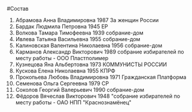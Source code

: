 #Состав
1. Абрамова Анна Владимировна 1987 За женщин России
2. Бардак Людмила Петровна 1945 ЕР
3. Волкова Тамара Тимофеевна 1939 собрание-дом
4. Ивлева Татьяна Васильевна 1955 собрание-дом
5. Калиновская Валентина Николаевна 1956 собрание-дом
6. Карманов Александр Викторович 1989 собрание избирателей по месту работы - ООО Пластполимер
7. Кузнецова Яна Альбертовна 1973 КОММУНИСТЫ РОССИИ
8. Кускова Елена Николаевна 1955 КПРФ
9. Прокопьева Любовь Владимировна 1971 Гражданская Платформа
10. Семенова Ольга Сергеевна 1979 СР
11. Соколов Георгий Валерьевич 1990 собрание-дом
12. Фёдоров Вячеслав Викторович 1948 \"собрание избирателей по месту работы - ОАО НПП \"Краснознамёнец\"
